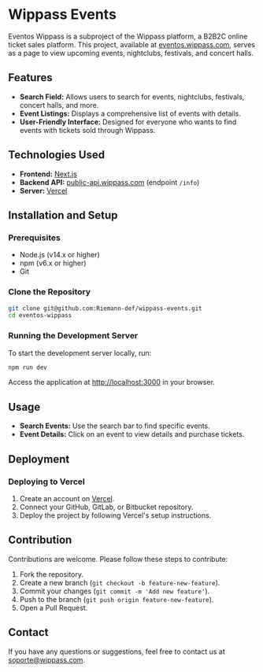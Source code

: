 # Wippass Events

Eventos Wippass is a subproject of the Wippass platform, a B2B2C online ticket sales platform. This project, available at [eventos.wippass.com](https://eventos.wippass.com), serves as a page to view upcoming events, nightclubs, festivals, and concert halls.

## Features

- **Search Field:** Allows users to search for events, nightclubs, festivals, concert halls, and more.
- **Event Listings:** Displays a comprehensive list of events with details.
- **User-Friendly Interface:** Designed for everyone who wants to find events with tickets sold through Wippass.

## Technologies Used

- **Frontend:** [Next.js](https://nextjs.org/)
- **Backend API:** [public-api.wippass.com](http://public-api.wippass.com) (endpoint `/info`)
- **Server:** [Vercel](https://vercel.com/)

## Installation and Setup

### Prerequisites

- Node.js (v14.x or higher)
- npm (v6.x or higher)
- Git

### Clone the Repository

```bash
git clone git@github.com:Riemann-def/wippass-events.git
cd eventos-wippass
```

### Running the Development Server
To start the development server locally, run:
```bash
npm run dev
```

Access the application at [http://localhost:3000](http://localhost:3000) in your browser.

## Usage

- **Search Events:** Use the search bar to find specific events.
- **Event Details:** Click on an event to view details and purchase tickets.

## Deployment

### Deploying to Vercel

1. Create an account on [Vercel](https://vercel.com/).
2. Connect your GitHub, GitLab, or Bitbucket repository.
3. Deploy the project by following Vercel's setup instructions.

## Contribution

Contributions are welcome. Please follow these steps to contribute:

1. Fork the repository.
2. Create a new branch (`git checkout -b feature-new-feature`).
3. Commit your changes (`git commit -m 'Add new feature'`).
4. Push to the branch (`git push origin feature-new-feature`).
5. Open a Pull Request.

## Contact

If you have any questions or suggestions, feel free to contact us at [soporte@wippass.com](mailto:soporte@wippass.com).
